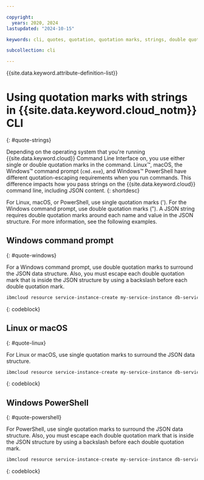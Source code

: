 ```yaml
---

copyright:
  years: 2020, 2024
lastupdated: "2024-10-15"

keywords: cli, quotes, quotation, quotation marks, strings, double quotation mark, single quotation mark, double quote, single quote, json, string

subcollection: cli

---
```


{{site.data.keyword.attribute-definition-list}}

# Using quotation marks with strings in {{site.data.keyword.cloud_notm}} CLI
{: #quote-strings}

Depending on the operating system that you're running {{site.data.keyword.cloud}} Command Line Interface on, you use either single or double quotation marks in the command. Linux&trade;, macOS, the Windows&trade; command prompt (`cmd.exe`), and Windows&trade; PowerShell have different quotation-escaping requirements when you run commands. This difference impacts how you pass strings on the {{site.data.keyword.cloud}} command line, including JSON content.
{: shortdesc}

For Linux, macOS, or PowerShell, use single quotation marks ('). For the Windows command prompt, use double quotation marks ("). A JSON string requires double quotation marks around each name and value in the JSON structure. For more information, see the following examples.

## Windows command prompt
{: #quote-windows}

For a Windows command prompt, use double quotation marks to surround the JSON data structure. Also, you must escape each double quotation mark that is inside the JSON structure by using a backslash before each double quotation mark.

```bash
ibmcloud resource service-instance-create my-service-instance db-service lite us-south -p "{\"units\":1}"
```
{: codeblock}

## Linux or macOS
{: #quote-linux}

For Linux or macOS, use single quotation marks to surround the JSON data structure.

```bash
ibmcloud resource service-instance-create my-service-instance db-service lite us-south -p '{"units":1}'
```
{: codeblock}

## Windows PowerShell
{: #quote-powershell}

For PowerShell, use single quotation marks to surround the JSON data structure. Also, you must escape each double quotation mark that is inside the JSON structure by using a backslash before each double quotation mark.

``` bash
ibmcloud resource service-instance-create my-service-instance db-service lite us-south -p '{\"units\":1}'
```
{: codeblock}
